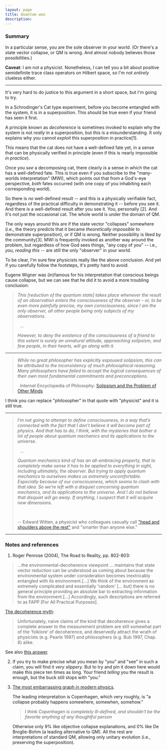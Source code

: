 ```yaml
---
layout: page
title: Quantum woo
description:
---
```


### Summary

In a particular sense, you are the sole observer in your world. (Or there's a 
state vector collapse, or QM is wrong. And almost nobody believes those
possibilities.)

**Caveat**: I am not a physicist. Nonetheless, I can tell you a bit about
positive semidefinite trace class operators on Hilbert space, so I'm not
*entirely* clueless either.

---

It's very hard to do justice to this argument in a short space, but I'm going 
to try.

In a Schrodinger's Cat type experiment, before you become
entangled with the system, it is in a superposition. This should be true even
if your friend has seen it first.

A principle known as *decoherence* is sometimes invoked to explain why the
system is not *really* in a superposition, but this is a misunderstanding. It
only explains why you cannot *exploit* this superposition in practice[1].

This means that the cat does not have a well-defined fate yet, in a
sense that can be physically verified in principle (even if this is nearly 
impossible *in practice*).

Once you *see* a decomposing cat, there clearly *is* a sense in which the cat
has a well-defined fate. This is true even if you subscribe to the "many-worlds
interpretation" (MWI), which points out that from a God's-eye perspective,
*both* fates occurred (with one copy of you inhabiting each corresponding world).

So there is *no* well-defined result -- and this is a physically verifiable
fact, regardless of the practical difficulty in demonstrating it -- before you 
see it. And there *is* a well-defined result after you see it. You, personally
[2]. And it's not just the occasional cat. The whole world is under the domain
of QM.

The only ways around this are if the state vector "collapses" somewhere (i.e.,
the theory predicts that it became *theoretically impossible* to demonstrate
superposition), or if QM is wrong. Neither possibility is liked by the
community[3]. MWI is frequently invoked as another way around the problem, but
regardless of how God sees things, "any copy of you" -- i.e., *you, reading
this* -- are still the only "observer" in your world.

To be clear, I'm sure few physicists really like the above conclusion. And yet
if you carefully follow the footsteps, it's pretty hard to avoid.

Eugene Wigner was (in)famous for his interpretation that conscious beings
cause collapse, but we can see that he did it to avoid a more troubling
conclusion:

> *This [reduction of the quantum state] takes place whenever the result
  of an observation enters the
  consciousness of the observer - or, to be even more painfully precise,
  my own consciousness, since I am the only observer, all other people
  being only subjects of my observations.*
>
> &nbsp; ...
>
> *However, to deny the existence of the consciousness of a friend to this
  extent is surely an unnatural attitude, approaching solipsism, and few
  people, in their hearts, will go along with it.*

--- 

> *While no great philosopher has explicitly espoused solipsism, this can
be attributed to the inconsistency of much philosophical reasoning. Many
philosophers have failed to accept the logical consequences of their own
most fundamental commitments and preconceptions.*
>
> &nbsp;
> Internet Encyclopedia of Philosophy: [Solipsism and the Problem of Other Minds](http://www.iep.utm.edu/solipsis/)

I think you can replace "philosopher" in that quote with "physicist" and it
is still true.

---

> *I’m not going to attempt to define consciousness, in a way that’s connected
with the fact that I don’t believe it will become part of physics. And that
has to do, I think, with the mysteries that bother a lot of people about quantum
mechanics and its applications to the universe.*
>
> &nbsp; ...
>
> *Quantum mechanics kind of has an all-embracing property, that to completely make
sense it has to be applied to everything in sight, including ultimately, the
observer. But trying to apply quantum mechanics to ourselves makes us extremely
uncomfortable. Especially because of our consciousness, which seems to clash
with that idea. So we’re left with a disquiet concerning quantum mechanics,
and its applications to the universe. And I do not believe that disquiet will go
away. If anything, I suspect that it will acquire new dimensions.*
>
> &nbsp;
>
> -- Edward Witten, a physicist who colleagues casually call ["head and shoulders above the rest"](http://www.nytimes.com/1987/10/18/magazine/a-theory-of-everything.html?pagewanted=all) and "smarter than anyone else."

---


### Notes and references

1. Roger Penrose (2004), The Road to Reality, pp. 802-803:
> ...the environmental-decoherence viewpoint ... maintains that state 
vector reduction can be understood as coming about because the
environmental system under consideration becomes inextricably entangled
with its environment.[...] We think of the environment as extremely
complicated and essentially 'random' [... but] there is no general 
principle providing an
absolute bar to extracting information from the environment.[...]
Accordingly, such descriptions are referred to as FAPP [For All Practical
Purposes].

   [The decoherence myth](https://plato.stanford.edu/entries/qm-decoherence/#SolMeaPro):

   > Unfortunately, naive claims of the kind that decoherence gives a
complete answer to the measurement problem are still somewhat part of
the ‘folklore’ of decoherence, and deservedly attract the wrath of
physicists (e.g. Pearle 1997) and philosophers (e.g. Bub 1997, Chap. 8)
alike.

   See also [this answer](https://physics.stackexchange.com/a/374212/118804).

2. If you try to make precise what you mean by "you" and "see" in such a
claim, you will find it *very slippery.* But to try and pin it down here
would make this piece ten times as long. Your friend *telling* you the
result is enough, but the buck still stops with "you."

3. [The most embarrassing graph in modern physics](www.preposterousuniverse.com/blog/2013/01/17/the-most-embarrassing-graph-in-modern-physics/).

   The leading interpretation is Copenhagen, which very roughly, is "a collapse
probably happens somewhere, somewhen, somehow."

   > *I think Copenhagen is completely ill-defined, and shouldn’t be the favorite anything of any thoughtful person*

   Otherwise only 9% like objective collapse explanations, and 0% like
De Broglie-Bohm (a leading alternative to QM). All the rest are interpretations
of standard QM, allowing only unitary evolution (i.e., preserving the
superposition).